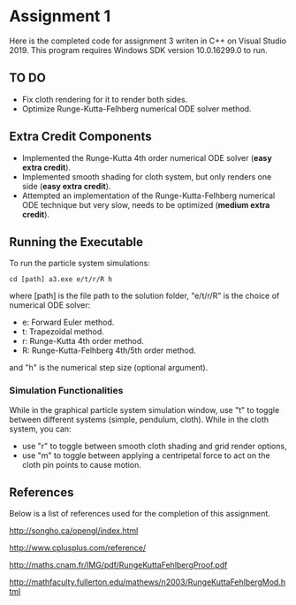 # Assignment 1

Here is the completed code for assignment 3 writen in C++ on Visual Studio 2019. 
This program requires Windows SDK version 10.0.16299.0 to run. 

## TO DO

* Fix cloth rendering for it to render both sides.
* Optimize Runge-Kutta-Felhberg numerical ODE solver method.

## Extra Credit Components

* Implemented the Runge-Kutta 4th order numerical ODE solver (**easy extra credit**). 
* Implemented smooth shading for cloth system, but only renders one side (**easy extra credit**).
* Attempted an implementation of the Runge-Kutta-Felhberg numerical ODE technique but very slow, needs to be optimized (**medium extra credit**). 

## Running the Executable

To run the particle system simulations:
```
cd [path] a3.exe e/t/r/R h
```

where [path] is the file path to the solution folder, "e/t/r/R" is the choice of numerical ODE solver:

* e: Forward Euler method.
* t: Trapezoidal method.
* r: Runge-Kutta 4th order method.
* R: Runge-Kutta-Felhberg 4th/5th order method.

and "h" is the numerical step size (optional argument).

### Simulation Functionalities

While in the graphical particle system simulation window, use "t" to toggle between different systems (simple, pendulum, cloth). 
While in the cloth system, you can:
* use "r" to toggle between smooth cloth shading and grid render options,  
* use "m" to toggle between applying a centripetal force to act on the cloth pin points to cause motion.

## References

Below is a list of references used for the completion of this assignment. 

http://songho.ca/opengl/index.html

http://www.cplusplus.com/reference/

http://maths.cnam.fr/IMG/pdf/RungeKuttaFehlbergProof.pdf

http://mathfaculty.fullerton.edu/mathews/n2003/RungeKuttaFehlbergMod.html




